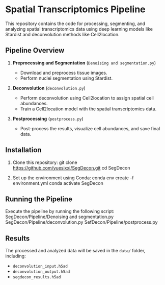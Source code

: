 # Spatial Transcriptomics Pipeline

This repository contains the code for processing, segmenting, and analyzing spatial transcriptomics data using deep learning models like Stardist and deconvolution methods like Cell2location.

## Pipeline Overview

1. **Preprocessing and Segmentation** (`Denoising and segmentation.py`)
   - Download and preprocess tissue images.
   - Perform nuclei segmentation using Stardist.

2. **Deconvolution** (`deconvolution.py`)
   - Perform deconvolution using Cell2location to assign spatial cell abundances.
   - Train a Cell2location model with the spatial transcriptomics data.

3. **Postprocessing** (`postprocess.py`)
   - Post-process the results, visualize cell abundances, and save final data.

## Installation

1. Clone this repository:
git clone https://github.com/yuesixxi/SegDecon.git cd SegDecon

2. Set up the environment using Conda:
conda env create -f environment.yml conda activate SegDecon

## Running the Pipeline

Execute the pipeline by running the following script:
SegDecon/Pipeline/Denoising and segmentation.py 
SegDecon/Pipeline/deconvolution.py 
SefDecon/Pipeline/postprocess.py


## Results

The processed and analyzed data will be saved in the `data/` folder, including:
- `deconvolution_input.h5ad`
- `deconvolution_output.h5ad`
- `segdecon_results.h5ad`


